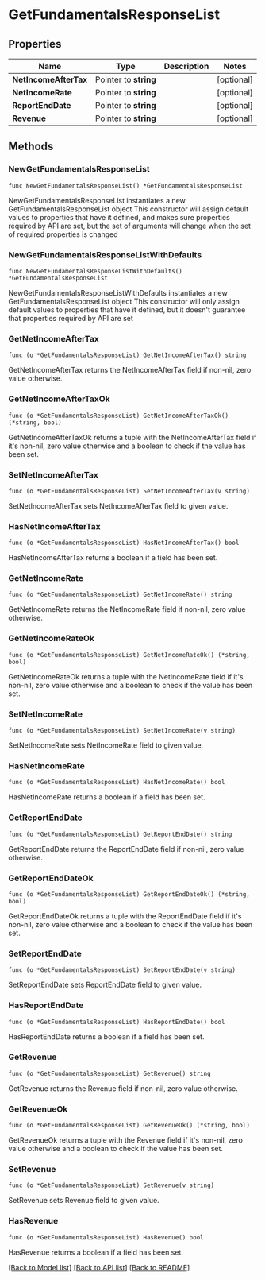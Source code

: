 # GetFundamentalsResponseList

## Properties

Name | Type | Description | Notes
------------ | ------------- | ------------- | -------------
**NetIncomeAfterTax** | Pointer to **string** |  | [optional] 
**NetIncomeRate** | Pointer to **string** |  | [optional] 
**ReportEndDate** | Pointer to **string** |  | [optional] 
**Revenue** | Pointer to **string** |  | [optional] 

## Methods

### NewGetFundamentalsResponseList

`func NewGetFundamentalsResponseList() *GetFundamentalsResponseList`

NewGetFundamentalsResponseList instantiates a new GetFundamentalsResponseList object
This constructor will assign default values to properties that have it defined,
and makes sure properties required by API are set, but the set of arguments
will change when the set of required properties is changed

### NewGetFundamentalsResponseListWithDefaults

`func NewGetFundamentalsResponseListWithDefaults() *GetFundamentalsResponseList`

NewGetFundamentalsResponseListWithDefaults instantiates a new GetFundamentalsResponseList object
This constructor will only assign default values to properties that have it defined,
but it doesn't guarantee that properties required by API are set

### GetNetIncomeAfterTax

`func (o *GetFundamentalsResponseList) GetNetIncomeAfterTax() string`

GetNetIncomeAfterTax returns the NetIncomeAfterTax field if non-nil, zero value otherwise.

### GetNetIncomeAfterTaxOk

`func (o *GetFundamentalsResponseList) GetNetIncomeAfterTaxOk() (*string, bool)`

GetNetIncomeAfterTaxOk returns a tuple with the NetIncomeAfterTax field if it's non-nil, zero value otherwise
and a boolean to check if the value has been set.

### SetNetIncomeAfterTax

`func (o *GetFundamentalsResponseList) SetNetIncomeAfterTax(v string)`

SetNetIncomeAfterTax sets NetIncomeAfterTax field to given value.

### HasNetIncomeAfterTax

`func (o *GetFundamentalsResponseList) HasNetIncomeAfterTax() bool`

HasNetIncomeAfterTax returns a boolean if a field has been set.

### GetNetIncomeRate

`func (o *GetFundamentalsResponseList) GetNetIncomeRate() string`

GetNetIncomeRate returns the NetIncomeRate field if non-nil, zero value otherwise.

### GetNetIncomeRateOk

`func (o *GetFundamentalsResponseList) GetNetIncomeRateOk() (*string, bool)`

GetNetIncomeRateOk returns a tuple with the NetIncomeRate field if it's non-nil, zero value otherwise
and a boolean to check if the value has been set.

### SetNetIncomeRate

`func (o *GetFundamentalsResponseList) SetNetIncomeRate(v string)`

SetNetIncomeRate sets NetIncomeRate field to given value.

### HasNetIncomeRate

`func (o *GetFundamentalsResponseList) HasNetIncomeRate() bool`

HasNetIncomeRate returns a boolean if a field has been set.

### GetReportEndDate

`func (o *GetFundamentalsResponseList) GetReportEndDate() string`

GetReportEndDate returns the ReportEndDate field if non-nil, zero value otherwise.

### GetReportEndDateOk

`func (o *GetFundamentalsResponseList) GetReportEndDateOk() (*string, bool)`

GetReportEndDateOk returns a tuple with the ReportEndDate field if it's non-nil, zero value otherwise
and a boolean to check if the value has been set.

### SetReportEndDate

`func (o *GetFundamentalsResponseList) SetReportEndDate(v string)`

SetReportEndDate sets ReportEndDate field to given value.

### HasReportEndDate

`func (o *GetFundamentalsResponseList) HasReportEndDate() bool`

HasReportEndDate returns a boolean if a field has been set.

### GetRevenue

`func (o *GetFundamentalsResponseList) GetRevenue() string`

GetRevenue returns the Revenue field if non-nil, zero value otherwise.

### GetRevenueOk

`func (o *GetFundamentalsResponseList) GetRevenueOk() (*string, bool)`

GetRevenueOk returns a tuple with the Revenue field if it's non-nil, zero value otherwise
and a boolean to check if the value has been set.

### SetRevenue

`func (o *GetFundamentalsResponseList) SetRevenue(v string)`

SetRevenue sets Revenue field to given value.

### HasRevenue

`func (o *GetFundamentalsResponseList) HasRevenue() bool`

HasRevenue returns a boolean if a field has been set.


[[Back to Model list]](../README.md#documentation-for-models) [[Back to API list]](../README.md#documentation-for-api-endpoints) [[Back to README]](../README.md)


